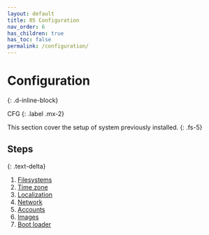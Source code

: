 ```yaml
---
layout: default
title: 05 Configuration
nav_order: 6
has_children: true
has_toc: false
permalink: /configuration/
---
```


# Configuration
{: .d-inline-block}

CFG
{: .label .mx-2}

This section cover the setup of system previously installed.
{: .fs-5}

## Steps
{: .text-delta}

1. [Filesystems](/Andromeda/configuration/filesystems/)
1. [Time zone](/Andromeda/configuration/time-zone/)
1. [Localization](/Andromeda/configuration/localization/)
1. [Network](/Andromeda/configuration/network/)
1. [Accounts](/Andromeda/configuration/accounts/)
1. [Images](/Andromeda/configuration/images/)
1. [Boot loader](/Andromeda/configuration/boot-loader/)
